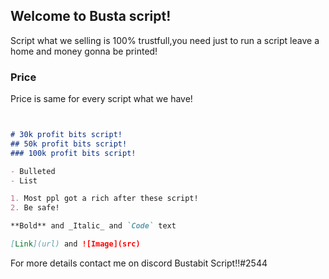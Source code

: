 ## Welcome to Busta script!

Script what we selling is 100% trustfull,you need just to run a script leave a home and money gonna be printed!



### Price

Price is same for every script what we have!

```markdown


# 30k profit bits script!
## 50k profit bits script!
### 100k profit bits script!

- Bulleted
- List

1. Most ppl got a rich after these script!
2. Be safe!

**Bold** and _Italic_ and `Code` text

[Link](url) and ![Image](src)
```

For more details contact me on discord Bustabit Script!!#2544



